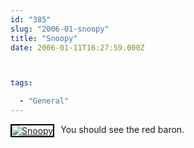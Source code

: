 ```yaml
---
id: "385"
slug: "2006-01-snoopy"
title: "Snoopy"
date: 2006-01-11T16:27:59.000Z



tags:

  - "General"
---
```

<div class="sqs-html-content">
  <div style="float: left; margin-right: 10px; margin-bottom: 10px;"> <a href="http://www.flickr.com/photos/mclazarus/85364637/" title="Snoopy"><img src="http://static.flickr.com/38/85364637_391fddfbdf_m.jpg" alt="Snoopy" style="border: solid 2px #000000;" /></a>
</div>
<p>You should see the red baron.
<br clear="all" /></p>
</div>
